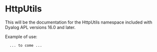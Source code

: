 # HttpUtils

This will be the documentation for the HttpUtils namespace included with Dyalog APL versions 16.0 and later.

Example of use:
           
      ... to come ...